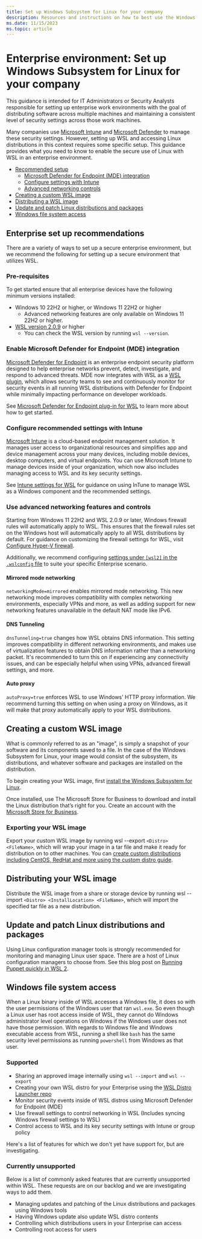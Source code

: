 ```yaml
---
title: Set up Windows Subsystem for Linux for your company
description: Resources and instructions on how to best use the Windows Subsystem for Linux in an Enterprise environment.
ms.date: 11/15/2023
ms.topic: article
---
```


# Enterprise environment: Set up Windows Subsystem for Linux for your company

This guidance is intended for IT Administrators or Security Analysts responsible for setting up enterprise work environments with the goal of distributing software across multiple machines and maintaining a consistent level of security settings across those work machines. 

Many companies use [Microsoft Intune](/mem/intune/) and [Microsoft Defender](/microsoft-365/security/defender/) to manage these security settings. However, setting up WSL and accessing Linux distributions in this context requires some specific setup. This guidance provides what you need to know to enable the secure use of Linux with WSL in an enterprise environment.

* [Recommended setup](#enterprise-set-up-recommendations)
   * [Microsoft Defender for Endpoint (MDE) integration](#enable-microsoft-defender-for-endpoint-mde-integration)
   * [Configure settings with Intune](#configure-recommended-settings-with-intune)
   * [Advanced networking controls](#use-advanced-networking-features-and-controls)
* [Creating a custom WSL image](#creating-a-custom-wsl-image)
* [Distributing a WSL image](#distributing-your-wsl-image)
* [Update and patch Linux distributions and packages](#update-and-patch-linux-distributions-and-packages)
* [Windows file system access](#windows-file-system-access)

## Enterprise set up recommendations

There are a variety of ways to set up a secure enterprise environment, but we recommend the following for setting up a secure environment that utilizes WSL.

### Pre-requisites

To get started ensure that all enterprise devices have the following minimum versions installed:

* Windows 10 22H2 or higher, or Windows 11 22H2 or higher
    * Advanced networking features are only available on Windows 11 22H2 or higher.
* [WSL version 2.0.9](https://github.com/microsoft/WSL/releases) or higher
    - You can check the WSL version by running `wsl --version`.

### Enable Microsoft Defender for Endpoint (MDE) integration

[Microsoft Defender for Endpoint](/microsoft-365/security/defender-endpoint/microsoft-defender-endpoint) is an enterprise endpoint security platform designed to help enterprise networks prevent, detect, investigate, and respond to advanced threats. MDE now integrates with WSL as a [WSL plugin](./wsl-plugins.md), which allows security teams to see and continuously monitor for security events in all running WSL distributions with Defender for Endpoint while minimally impacting performance on developer workloads. 

See [Microsoft Defender for Endpoint plug-in for WSL](/microsoft-365/security/defender-endpoint/mde-plugin-wsl) to learn more about how to get started.

### Configure recommended settings with Intune

[Microsoft Intune](/mem/intune/fundamentals/what-is-intune) is a cloud-based endpoint management solution. It manages user access to organizational resources and simplifies app and device management across your many devices, including mobile devices, desktop computers, and virtual endpoints. You can use Microsoft Intune to manage devices inside of your organization, which now also includes managing access to WSL and its key security settings. 

See [Intune settings for WSL](./intune.md) for guidance on using InTune to manage WSL as a Windows component and the recommended settings. 

### Use advanced networking features and controls

Starting from Windows 11 22H2 and WSL 2.0.9 or later, Windows firewall rules will automatically apply to WSL. This ensures that the firewall rules set on the Windows host will automatically apply to all WSL distributions by default. For guidance on customizing the firewall settings for WSL, visit [Configure Hyper-V firewall](/windows/security/operating-system-security/network-security/windows-firewall/hyper-v-firewall).

Additionally, we recommend configuring [settings under `[wsl2]` in the `.wslconfig` file](/windows/wsl/wsl-config#configuration-setting-for-wslconfig) to suite your specific Enterprise scenario.

#### Mirrored mode networking

`networkingMode=mirrored` enables mirrored mode networking. This new networking mode improves compatibility with complex networking environments, especially VPNs and more, as well as adding support for new networking features unavailable in the default NAT mode like IPv6.

#### DNS Tunneling

`dnsTunneling=true` changes how WSL obtains DNS information. This setting improves compatibility in different networking environments, and makes use of virtualization features to obtain DNS information rather than a networking packet. It's recommended to turn this on if experiencing any connectivity issues, and can be especially helpful when using VPNs, advanced firewall settings, and more. 

#### Auto proxy

`autoProxy=true` enforces WSL to use Windows' HTTP proxy information. We recommend turning this setting on when using a proxy on Windows, as it will make that proxy automatically apply to your WSL distributions.

## Creating a custom WSL image

What is commonly referred to as an "image", is simply a snapshot of your software and its components saved to a file. In the case of the Windows Subsystem for Linux, your image would consist of the subsystem, its distributions, and whatever software and packages are installed on the distribution.

To begin creating your WSL image, first [install the Windows Subsystem for Linux](./install.md).

Once installed, use The Microsoft Store for Business to download and install the Linux distribution that’s right for you. Create an account with the [Microsoft Store for Business](https://businessstore.microsoft.com/).

### Exporting your WSL image

Export your custom WSL image by running wsl --export `<Distro> <FileName>`, which will wrap your image in a tar file and make it ready for distribution on to other machines. You can [create custom distributions including CentOS, RedHat and more using the custom distro guide](./use-custom-distro.md).

## Distributing your WSL image

Distribute the WSL image from a share or storage device by running wsl --import `<Distro> <InstallLocation> <FileName>`, which will import the specified tar file as a new distribution.

## Update and patch Linux distributions and packages

Using Linux configuration manager tools is strongly recommended for monitoring and managing Linux user space. There are a host of Linux configuration managers to choose from. See this blog post on [Running Puppet quickly in WSL 2](http://www.craigloewen.com/blog/2019/12/04/running-puppet-quickly-in-wsl2/).

## Windows file system access

When a Linux binary inside of WSL accesses a Windows file, it does so with the user permissions of the Windows user that ran `wsl.exe`. So even though a Linux user has root access inside of WSL, they cannot do Windows administrator level operations on Windows if the Windows user does not have those permission. With regards to Windows file and Windows executable access from WSL, running a shell like `bash` has the same security level permissions as running `powershell` from Windows as that user. 

### Supported

* Sharing an approved image internally using `wsl --import` and `wsl --export`
* Creating your own WSL distro for your Enterprise using the [WSL Distro Launcher repo](https://github.com/microsoft/WSL-DistroLauncher)
* Monitor security events inside of WSL distros using Microsoft Defender for Endpoint (MDE)
* Use firewall settings to control networking in WSL (Includes syncing Windows firewall settings to WSL)
* Control access to WSL and its key security settings with Intune or group policy

Here's a list of features for which we don't yet have support for, but are investigating.

### Currently unsupported

Below is a list of commonly asked features that are currently unsupported within WSL. These requests are on our backlog and we are investigating ways to add them. 

* Managing updates and patching of the Linux distributions and packages using Windows tools
* Having Windows update also update WSL distro contents
* Controlling which distributions users in your Enterprise can access
* Controlling root access for users
